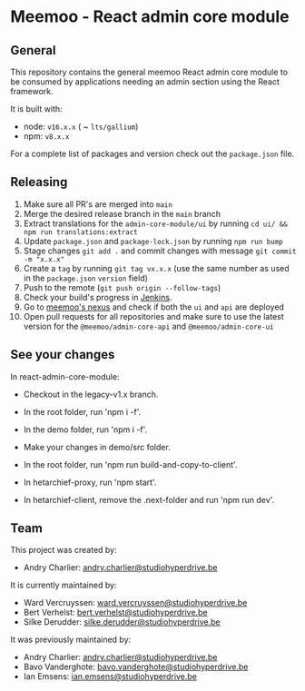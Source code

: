 # Meemoo - React admin core module

## General

This repository contains the general meemoo React admin core module to be consumed by applications
needing an admin section using the React framework.

It is built with:

- node: `v16.x.x` ( ~ `lts/gallium`)
- npm: `v8.x.x`

For a complete list of packages and version check out the `package.json` file.

## Releasing

1. Make sure all PR's are merged into `main`
2. Merge the desired release branch in the `main` branch
3. Extract translations for the `admin-core-module/ui` by running `cd ui/ && npm run translations:extract`
4. Update `package.json` and `package-lock.json` by running `npm run bump`
5. Stage changes `git add .` and commit changes with message `git commit -m "x.x.x"`
6. Create a `tag` by running `git tag vx.x.x` (use the same number as used in the `package.json` `version` field)
7. Push to the remote (`git push origin --follow-tags`)
8. Check your build's progress in [Jenkins](https://ci.meemoo.be/blue/organizations/jenkins/hetarchief%2Freact-admin-core-module/activity).
9. Go to [meemoo's nexus](http://do-prd-mvn-01.do.viaa.be:8081/#browse/browse:npm-viaa:%40meemoo) and check if both the `ui` and `api` are deployed
10. Open pull requests for all repositories and make sure to use the latest version for the `@meemoo/admin-core-api` and `@meemoo/admin-core-ui`

## See your changes

In react-admin-core-module:

- Checkout in the legacy-v1.x branch.
- In the root folder, run 'npm i -f'.
- In the demo folder, run 'npm i -f'.
- Make your changes in demo/src folder.
- In the root folder, run 'npm run build-and-copy-to-client'.

- In hetarchief-proxy, run 'npm start'.
- In hetarchief-client, remove the .next-folder and run 'npm run dev'.

## Team

This project was created by:

- Andry Charlier: andry.charlier@studiohyperdrive.be

It is currently maintained by:

- Ward Vercruyssen: ward.vercruyssen@studiohyperdrive.be
- Bert Verhelst: bert.verhelst@studiohyperdrive.be
- Silke Derudder: silke.derudder@studiohyperdrive.be

It was previously maintained by:

- Andry Charlier: andry.charlier@studiohyperdrive.be
- Bavo Vanderghote: bavo.vanderghote@studiohyperdrive.be
- Ian Emsens: ian.emsens@studiohyperdrive.be
